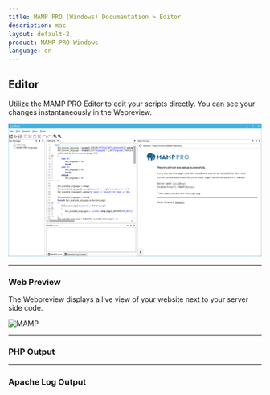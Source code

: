 ```yaml
---
title: MAMP PRO (Windows) Documentation > Editor
description: mac
layout: default-2
product: MAMP PRO Windows
language: en
---
```


## Editor

Utilize the MAMP PRO Editor to edit your scripts directly. You can see your changes instantaneously in the Wepreview.

![MAMP](/en/MAMP-PRO-Windows/Editor/Editor.png)

---

### Web Preview

The Webpreview displays a live view of your website next to your server side code. 

![MAMP](/en/MAMP-PRO-Mac/Editor/webView.png)

---

### PHP Output

---

### Apache Log Output

